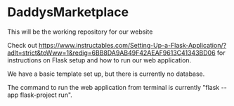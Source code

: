 # DaddysMarketplace

This will be the working repository for our website

Check out https://www.instructables.com/Setting-Up-a-Flask-Application/?adlt=strict&toWww=1&redig=6BB8DA9AB49F42AEAF9613C41343BD06 for instructions on Flask setup and how to run our web application.

We have a basic template set up, but there is currently no database.

The command to run the web application from terminal is currently "flask --app flask-project run".
